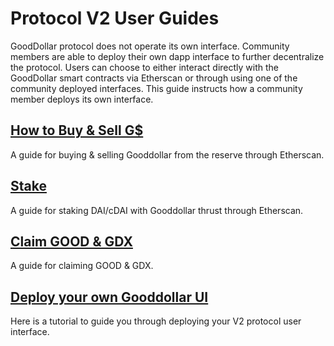 # Protocol V2 User Guides

GoodDollar protocol does not operate its own interface. Community members are able to deploy their own dapp interface to further decentralize the protocol. Users can choose to either interact directly with the GoodDollar smart contracts via Etherscan or through using one of the community deployed interfaces. This guide instructs how a community member deploys its own interface.

## [How to Buy & Sell G$](how-to-buy-and-sell-gusd.md#h.e5skh54apukf)

A guide for buying & selling Gooddollar from the reserve through Etherscan.

## [Stake](./#stake)

A guide for staking DAI/cDAI with Gooddollar thrust through Etherscan.

## [Claim GOOD & GDX](claim-good-and-gdx.md)

A guide for claiming GOOD & GDX.

## [Deploy your own Gooddollar UI](./#deploy-your-own-gooddollar-ui)

Here is a tutorial to guide you through deploying your V2 protocol user interface.

